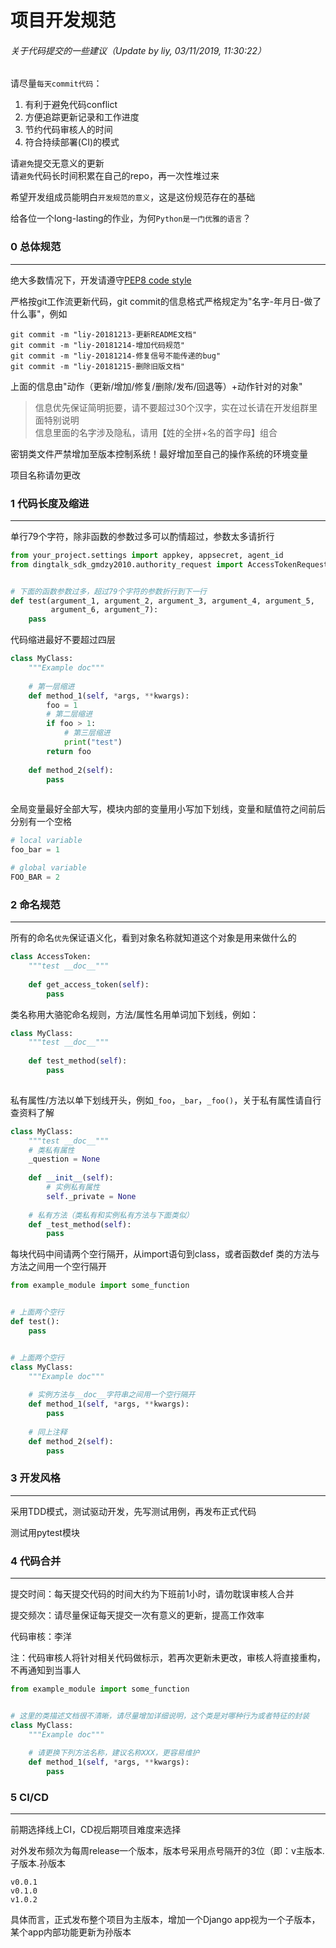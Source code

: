 # 项目开发规范

###### 关于代码提交的一些建议（Update by liy, 03/11/2019, 11:30:22）

请尽量`每天commit代码`：
1. 有利于避免代码conflict  
2. 方便追踪更新记录和工作进度  
3. 节约代码审核人的时间  
4. 符合持续部署(CI)的模式   

请`避免`提交无意义的更新  
请`避免`代码长时间积累在自己的repo，再一次性堆过来  

希望开发组成员能明白`开发规范的意义`，这是这份规范存在的基础

给各位一个long-lasting的作业，为何`Python是一门优雅的语言`？


### 0 总体规范
--------------------
绝大多数情况下，开发请遵守[PEP8 code style](https://www.python.org/dev/peps/pep-0008/)       

严格按git工作流更新代码，git commit的信息格式严格规定为"名字-年月日-做了什么事"，例如    
```git
git commit -m "liy-20181213-更新README文档"
git commit -m "liy-20181214-增加代码规范"
git commit -m "liy-20181214-修复信号不能传递的bug"
git commit -m "liy-20181215-删除旧版文档"
```
上面的信息由"动作（更新/增加/修复/删除/发布/回退等）+动作针对的对象"    

>信息优先保证简明扼要，请不要超过30个汉字，实在过长请在开发组群里面特别说明    
>信息里面的名字涉及隐私，请用【姓的全拼+名的首字母】组合

密钥类文件严禁增加至版本控制系统！最好增加至自己的操作系统的环境变量    

项目名称请勿更改    

### 1 代码长度及缩进
--------------------
单行79个字符，除非函数的参数过多可以酌情超过，参数太多请折行
```python
from your_project.settings import appkey, appsecret, agent_id
from dingtalk_sdk_gmdzy2010.authority_request import AccessTokenRequest


# 下面的函数参数过多，超过79个字符的参数折行到下一行
def test(argument_1, argument_2, argument_3, argument_4, argument_5,
         argument_6, argument_7):
    pass
```
代码缩进最好不要超过四层
```python
class MyClass:
    """Example doc"""
    
    # 第一层缩进
    def method_1(self, *args, **kwargs):
        foo = 1
        # 第二层缩进
        if foo > 1:
            # 第三层缩进
            print("test")
        return foo
    
    def method_2(self):
        pass
    
```
全局变量最好全部大写，模块内部的变量用小写加下划线，变量和赋值符之间前后分别有一个空格
```python
# local variable
foo_bar = 1

# global variable
FOO_BAR = 2
```

### 2 命名规范
--------------------
所有的命名`优先`保证语义化，看到对象名称就知道这个对象是用来做什么的
```python
class AccessToken:
    """test __doc__"""
    
    def get_access_token(self):
        pass
```

类名称用大骆驼命名规则，方法/属性名用单词加下划线，例如：
```python
class MyClass:
    """test __doc__"""
    
    def test_method(self):
        pass
        
```
私有属性/方法以单下划线开头，例如`_foo`，`_bar`，`_foo()`，关于私有属性请自行查资料了解
```python
class MyClass:
    """test __doc__"""
    # 类私有属性
    _question = None
    
    def __init__(self):
        # 实例私有属性
        self._private = None
    
    # 私有方法（类私有和实例私有方法与下面类似）
    def _test_method(self):
        pass
```

每块代码中间请两个空行隔开，从import语句到class，或者函数def
类的方法与方法之间用一个空行隔开
```python
from example_module import some_function


# 上面两个空行
def test():
    pass


# 上面两个空行
class MyClass:
    """Example doc"""
    
    # 实例方法与__doc__字符串之间用一个空行隔开
    def method_1(self, *args, **kwargs):
        pass
    
    # 同上注释
    def method_2(self):
        pass
```

### 3 开发风格
--------------------
采用TDD模式，测试驱动开发，先写测试用例，再发布正式代码    

测试用pytest模块    

### 4 代码合并
--------------------
提交时间：每天提交代码的时间大约为下班前1小时，请勿耽误审核人合并  

提交频次：请尽量保证每天提交一次有意义的更新，提高工作效率  

代码审核：李洋    

注：代码审核人将针对相关代码做标示，若再次更新未更改，审核人将直接重构，不再通知到当事人
```python
from example_module import some_function


# 这里的类描述文档很不清晰，请尽量增加详细说明，这个类是对哪种行为或者特征的封装
class MyClass:
    """Example doc"""
    
    # 请更换下列方法名称，建议名称XXX，更容易维护
    def method_1(self, *args, **kwargs):
        pass
```

### 5 CI/CD
--------------------
前期选择线上CI，CD视后期项目难度来选择    

对外发布频次为每周release一个版本，版本号采用点号隔开的3位（即：v主版本.子版本.孙版本
```
v0.0.1
v0.1.0
v1.0.2
```
具体而言，正式发布整个项目为主版本，增加一个Django app视为一个子版本，某个app内部功能更新为孙版本
